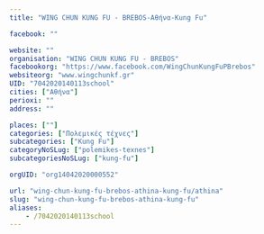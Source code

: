 ```yaml
---
title: "WING CHUN KUNG FU - BREBOS-Αθήνα-Kung Fu"

facebook: ""

website: ""
organisation: "WING CHUN KUNG FU - BREBOS"
facebookorg: "https://www.facebook.com/WingChunKungFuPBrebos"
websiteorg: "www.wingchunkf.gr"
UID: "7042020140113school"
cities: ["Αθήνα"]
perioxi: ""
address: ""

places: [""]
categories: ["Πολεμικές τέχνες"]
subcategories: ["Kung Fu"]
categoryNoSLug: ["polemikes-texnes"]
subcategoriesNoSLug: ["kung-fu"]

orgUID: "org14042020000552"

url: "wing-chun-kung-fu-brebos-athina-kung-fu/athina"
slug: "wing-chun-kung-fu-brebos-athina-kung-fu"
aliases:
    - /7042020140113school
---
```





